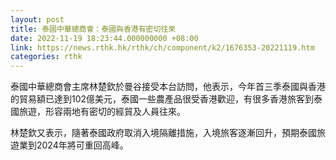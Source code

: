 ```yaml
---
layout: post
title: 泰國中華總商會：泰國與香港有密切往來
date: 2022-11-19 18:23:44.000000000 +08:00
link: https://news.rthk.hk/rthk/ch/component/k2/1676353-20221119.htm
categories: rthk
---
```


泰國中華總商會主席林楚欽於曼谷接受本台訪問，他表示，今年首三季泰國與香港的貿易額已達到102億美元，泰國一些農產品很受香港歡迎，有很多香港旅客到泰國旅遊，形容兩地有密切的經貿及人員往來。

林楚欽又表示，隨著泰國政府取消入境隔離措施，入境旅客逐漸回升，預期泰國旅遊業到2024年將可重回高峰。
